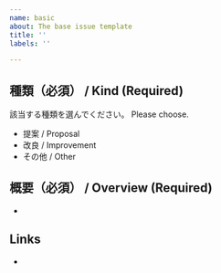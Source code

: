 ```yaml
---
name: basic
about: The base issue template
title: ''
labels: ''

---
```


## 種類（必須） / Kind (Required)

該当する種類を選んでください。
Please choose.

- 提案 / Proposal
- 改良 / Improvement
- その他 / Other

## 概要（必須） / Overview (Required)

-

## Links

-
